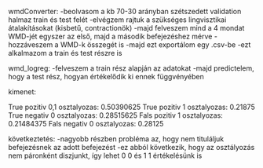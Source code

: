 wmdConverter:
-beolvasom a kb 70-30 arányban szétszedett validation halmaz train és test felét
-elvégzem rajtuk a szükséges lingvisztikai átalakításokat (kisbetű, contractionök)
-majd felveszem mind a 4 mondat WMD-jét egyszer az első, majd a második befejezéshez mérve
-hozzáveszem a WMD-k összegét is
-majd ezt exportálom egy .csv-be
-ezt alkalmazom a train és test részre is

wmd_logreg:
-felveszem a train rész alapján az adatokat
-majd predictelem, hogy a test rész, hogyan értékelődik ki ennek függvényében

kimenet:

True pozitiv 0,1 osztalyozas: 0.50390625
True pozitiv 1 osztalyozas: 0.21875
True negativ 0 osztalyozas: 0.28515625
Fals pozitiv 1 osztalyozas: 0.21484375
Fals negativ 0 osztalyozas: 0.28125

következtetés:
-nagyobb részben probléma az, hogy nem tituláljuk befejezésnek az adott befejezést
-ez abból következik, hogy az osztályozás nem páronként diszjunkt, így lehet 0 0 és 1 1 értékelésünk is
